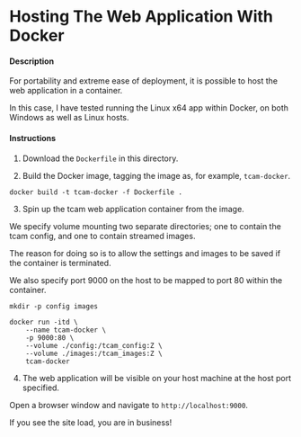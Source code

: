 Hosting The Web Application With Docker
=====

#### Description

For portability and extreme ease of deployment, it is possible to host the web application in a container.

In this case, I have tested running the Linux x64 app within Docker, on both Windows as well as Linux hosts.


#### Instructions

1. Download the `Dockerfile` in this directory.

2. Build the Docker image, tagging the image as, for example, `tcam-docker`.

```
docker build -t tcam-docker -f Dockerfile .
```

3. Spin up the tcam web application container from the image.

We specify volume mounting two separate directories; one to contain the tcam config, and one to contain streamed images.

The reason for doing so is to allow the settings and images to be saved if the container is terminated.

We also specify port 9000 on the host to be mapped to port 80 within the container.

```
mkdir -p config images

docker run -itd \
    --name tcam-docker \
    -p 9000:80 \
    --volume ./config:/tcam_config:Z \
    --volume ./images:/tcam_images:Z \
    tcam-docker
```
4. The web application will be visible on your host machine at the host port specified.

Open a browser window and navigate to `http://localhost:9000`.

If you see the site load, you are in business!

